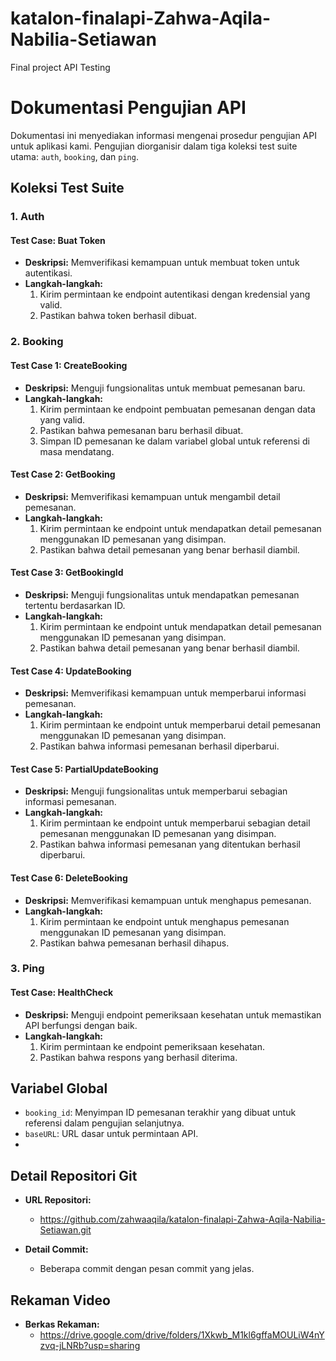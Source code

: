 # katalon-finalapi-Zahwa-Aqila-Nabilia-Setiawan
Final project API Testing 

# Dokumentasi Pengujian API

Dokumentasi ini menyediakan informasi mengenai prosedur pengujian API untuk aplikasi kami. Pengujian diorganisir dalam tiga koleksi test suite utama: `auth`, `booking`, dan `ping`.

## Koleksi Test Suite

### 1. Auth

#### Test Case: Buat Token
- **Deskripsi:** Memverifikasi kemampuan untuk membuat token untuk autentikasi.
- **Langkah-langkah:**
  1. Kirim permintaan ke endpoint autentikasi dengan kredensial yang valid.
  2. Pastikan bahwa token berhasil dibuat.

### 2. Booking

#### Test Case 1: CreateBooking
- **Deskripsi:** Menguji fungsionalitas untuk membuat pemesanan baru.
- **Langkah-langkah:**
  1. Kirim permintaan ke endpoint pembuatan pemesanan dengan data yang valid.
  2. Pastikan bahwa pemesanan baru berhasil dibuat.
  3. Simpan ID pemesanan ke dalam variabel global untuk referensi di masa mendatang.

#### Test Case 2: GetBooking
- **Deskripsi:** Memverifikasi kemampuan untuk mengambil detail pemesanan.
- **Langkah-langkah:**
  1. Kirim permintaan ke endpoint untuk mendapatkan detail pemesanan menggunakan ID pemesanan yang disimpan.
  2. Pastikan bahwa detail pemesanan yang benar berhasil diambil.

#### Test Case 3: GetBookingId
- **Deskripsi:** Menguji fungsionalitas untuk mendapatkan pemesanan tertentu berdasarkan ID.
- **Langkah-langkah:**
  1. Kirim permintaan ke endpoint untuk mendapatkan detail pemesanan menggunakan ID pemesanan yang disimpan.
  2. Pastikan bahwa detail pemesanan yang benar berhasil diambil.

#### Test Case 4: UpdateBooking
- **Deskripsi:** Memverifikasi kemampuan untuk memperbarui informasi pemesanan.
- **Langkah-langkah:**
  1. Kirim permintaan ke endpoint untuk memperbarui detail pemesanan menggunakan ID pemesanan yang disimpan.
  2. Pastikan bahwa informasi pemesanan berhasil diperbarui.

#### Test Case 5: PartialUpdateBooking
- **Deskripsi:** Menguji fungsionalitas untuk memperbarui sebagian informasi pemesanan.
- **Langkah-langkah:**
  1. Kirim permintaan ke endpoint untuk memperbarui sebagian detail pemesanan menggunakan ID pemesanan yang disimpan.
  2. Pastikan bahwa informasi pemesanan yang ditentukan berhasil diperbarui.

#### Test Case 6: DeleteBooking
- **Deskripsi:** Memverifikasi kemampuan untuk menghapus pemesanan.
- **Langkah-langkah:**
  1. Kirim permintaan ke endpoint untuk menghapus pemesanan menggunakan ID pemesanan yang disimpan.
  2. Pastikan bahwa pemesanan berhasil dihapus.

### 3. Ping

#### Test Case: HealthCheck
- **Deskripsi:** Menguji endpoint pemeriksaan kesehatan untuk memastikan API berfungsi dengan baik.
- **Langkah-langkah:**
  1. Kirim permintaan ke endpoint pemeriksaan kesehatan.
  2. Pastikan bahwa respons yang berhasil diterima.

## Variabel Global

- `booking_id`: Menyimpan ID pemesanan terakhir yang dibuat untuk referensi dalam pengujian selanjutnya.
- `baseURL`: URL dasar untuk permintaan API.
- 
## Detail Repositori Git
- **URL Repositori:**
  - https://github.com/zahwaaqila/katalon-finalapi-Zahwa-Aqila-Nabilia-Setiawan.git

- **Detail Commit:**
  - Beberapa commit dengan pesan commit yang jelas.

## Rekaman Video
- **Berkas Rekaman:**
  - https://drive.google.com/drive/folders/1Xkwb_M1kl6gffaMOULiW4nYzvq-jLNRb?usp=sharing

